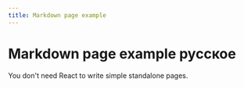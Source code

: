 ```yaml
---
title: Markdown page example
---
```


# Markdown page example русское

You don't need React to write simple standalone pages.
